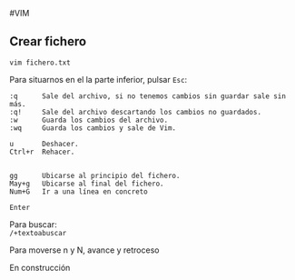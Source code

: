 #VIM

## Crear fichero

`vim fichero.txt`  

Para situarnos en el la parte inferior, pulsar `Esc`:

	:q  	Sale del archivo, si no tenemos cambios sin guardar sale sin más.
	:q! 	Sale del archivo descartando los cambios no guardados.
	:w  	Guarda los cambios del archivo.
	:wq 	Guarda los cambios y sale de Vim.

	u 		Deshacer.
	Ctrl+r 	Rehacer.


	gg 		Ubicarse al principio del fichero.
	May+g	Ubicarse al final del fichero.
	Num+G	Ir a una línea en concreto

  `Enter`

Para buscar:  
 `/+textoabuscar`
   
Para moverse n y N, avance y retroceso 





  En construcción
